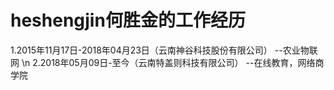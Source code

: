 # heshengjin何胜金的工作经历
1.2015年11月17日-2018年04月23日（云南神谷科技股份有限公司）
                                --农业物联网
                                \n
2.2018年05月09日-至今（云南特盖则科技有限公司）
                                --在线教育，网络商学院
